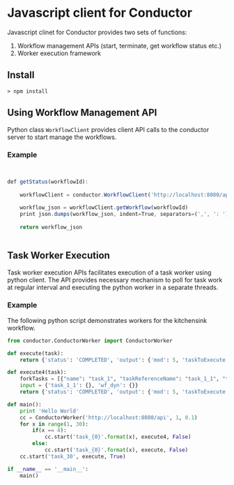 # Javascript client for Conductor
Javascript clinet for Conductor provides two sets of functions:

1. Workflow management APIs (start, terminate, get workflow status etc.)
2. Worker execution framework

## Install

```shell
> npm install
```

## Using Workflow Management API
Python class ```WorkflowClient``` provides client API calls to the conductor server to start manage the workflows.  

### Example

```javascript


def getStatus(workflowId):
	
	workflowClient = conductor.WorkflowClient('http://localhost:8080/api')
	
	workflow_json = workflowClient.getWorkflow(workflowId)
	print json.dumps(workflow_json, indent=True, separators=(',', ': '))
	
	return workflow_json
	
```

## Task Worker Execution
Task worker execution APIs facilitates execution of a task worker using python client.
The API provides necessary mechanism to poll for task work at regular interval and executing the python worker in a separate threads.

### Example
The following python script demonstrates workers for the kitchensink workflow.

```python
from conductor.ConductorWorker import ConductorWorker

def execute(task):
	return {'status': 'COMPLETED', 'output': {'mod': 5, 'taskToExecute': 'task_1', 'oddEven': 0}}

def execute4(task):
	forkTasks = [{"name": "task_1", "taskReferenceName": "task_1_1", "type": "SIMPLE"},{"name": "sub_workflow_4", "taskReferenceName": "wf_dyn", "type": "SUB_WORKFLOW", "subWorkflowParam": {"name": "sub_flow_1"}}];
	input = {'task_1_1': {}, 'wf_dyn': {}}
	return {'status': 'COMPLETED', 'output': {'mod': 5, 'taskToExecute': 'task_1', 'oddEven': 0, 'dynamicTasks': forkTasks, 'inputs': input}}

def main():
	print 'Hello World'
	cc = ConductorWorker('http://localhost:8080/api', 1, 0.1)
	for x in range(1, 30):
		if(x == 4):
			cc.start('task_{0}'.format(x), execute4, False)
		else:
			cc.start('task_{0}'.format(x), execute, False)
	cc.start('task_30', execute, True)

if __name__ == '__main__':
    main()
```
